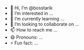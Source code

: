 - 👋 Hi, I’m @bosstarik
- 👀 I’m interested in ...
- 🌱 I’m currently learning ...
- 💞️ I’m looking to collaborate on ...
- 📫 How to reach me ...
- 😄 Pronouns: ...
- ⚡ Fun fact: ...

<!---
bosstarik/bosstarik is a ✨ special ✨ repository because its `README.md` (this file) appears on your GitHub profile.
You can click the Preview link to take a look at your changes.
--->

